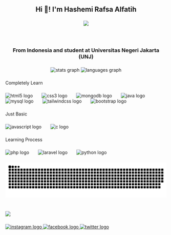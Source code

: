 <h2 align="center">Hi 👋! I'm Hashemi Rafsa Alfatih</h2>

###
<div align="center">
  <img height="300" src="https://github.com/jebeforyou/jebeforyou/blob/main/bg-animal.gif"/>
</div>

###
<br clear="both"/>
<h3 align="center">From Indonesia and student at Universitas Negeri Jakarta (UNJ)</h3>

###
<div align="center">
  <img src="https://github-readme-stats.vercel.app/api?username=jebeforyou&hide_title=false&hide_rank=false&show_icons=true&include_all_commits=true&count_private=true&disable_animations=false&theme=jolly&locale=en&hide_border=false" height="150" alt="stats graph"  />
  <img src="https://github-readme-stats.vercel.app/api/top-langs?username=jebeforyou&locale=en&hide_title=false&layout=compact&card_width=320&langs_count=5&theme=jolly&hide_border=false" height="150" alt="languages graph"  />
</div>

###

<p align="left">Completely Learn</p>

###

<div align="left">
  <img src="https://cdn.jsdelivr.net/gh/devicons/devicon/icons/html5/html5-original.svg" height="35" alt="html5 logo"  />
  <img width="20" />
  <img src="https://cdn.jsdelivr.net/gh/devicons/devicon/icons/css3/css3-original.svg" height="35" alt="css3 logo"  />
  <img width="20" />
  <img src="https://cdn.jsdelivr.net/gh/devicons/devicon/icons/mongodb/mongodb-original.svg" height="35" alt="mongodb logo"  />
  <img width="20" />
  <img src="https://cdn.jsdelivr.net/gh/devicons/devicon/icons/java/java-original.svg" height="35" alt="java logo"  />
  <img width="20" />
  <img src="https://cdn.jsdelivr.net/gh/devicons/devicon/icons/mysql/mysql-original.svg" height="35" alt="mysql logo"  />
  <img width="20" />
  <img src="https://cdn.jsdelivr.net/gh/devicons/devicon/icons/tailwindcss/tailwindcss-plain.svg" height="35" alt="tailwindcss logo"  />
  <img width="20" />
  <img src="https://cdn.jsdelivr.net/gh/devicons/devicon/icons/bootstrap/bootstrap-original.svg" height="35" alt="bootstrap logo"  />
</div>

###

<p align="left">Just Basic</p>

###

<div align="left">
  <img src="https://cdn.jsdelivr.net/gh/devicons/devicon/icons/javascript/javascript-original.svg" height="35" alt="javascript logo"  />
  <img width="20" />
  <img src="https://cdn.jsdelivr.net/gh/devicons/devicon/icons/c/c-original.svg" height="35" alt="c logo"  />
</div>

###

<p align="left">Learning Process</p>

###

<div align="left">
  <img src="https://cdn.jsdelivr.net/gh/devicons/devicon/icons/php/php-original.svg" height="35" alt="php logo"  />
  <img width="20" />
  <img src="https://cdn.jsdelivr.net/gh/devicons/devicon/icons/laravel/laravel-plain.svg" height="35" alt="laravel logo"  />
  <img width="20" />
  <img src="https://cdn.jsdelivr.net/gh/devicons/devicon/icons/python/python-original.svg" height="35" alt="python logo"  />
</div>


###

<img src="https://raw.githubusercontent.com/jebeforyou/jebeforyou/output/github-contribution-grid-snake-dark.svg" alt="Snake animation" />

###

<br clear="both">

<img align="left" src="https://visitor-badge.laobi.icu/badge?page_id=jebeforyou.jebeforyou&left_color=mediumpurple&right_color=palegreen"  />

###

<br clear="both">

<div align="left">
  <a href="https://www.instagram.com/sheeemi_" target="_blank">
    <img src="https://img.shields.io/static/v1?message=Instagram&logo=instagram&label=&color=E4405F&logoColor=white&labelColor=&style=for-the-badge" height="30" alt="instagram logo"  />
  </a>
  <a href="https://www.facebook.com/hashemiasjebe" target="_blank">
    <img src="https://img.shields.io/static/v1?message=Facebook&logo=facebook&label=&color=1877F2&logoColor=white&labelColor=&style=for-the-badge" height="30" alt="facebook logo"  />
  </a>
  <a href="https://twitter.com/hrafsaa" target="_blank">
    <img src="https://img.shields.io/static/v1?message=Twitter&logo=twitter&label=&color=1DA1F2&logoColor=white&labelColor=&style=for-the-badge" height="30" alt="twitter logo"  />
  </a>
</div>

###
